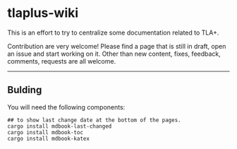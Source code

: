 # tlaplus-wiki
This is an effort to try to centralize some documentation related to TLA+.

Contribution are very welcome! Please find a page that is still in draft, open an issue and start working on it. Other than new content, fixes, feedback, comments, requests are all welcome. 

---
## Bulding
You will need the following components:
```
## to show last change date at the bottom of the pages.
cargo install mdbook-last-changed
cargo install mdbook-toc
cargo install mdbook-katex
```